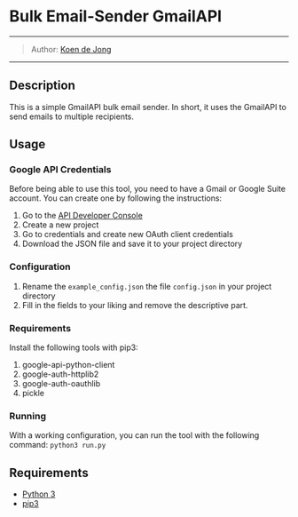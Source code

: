 # Bulk Email-Sender GmailAPI 
___
> Author: [Koen de Jong](https://www.koendejong.net)
___

## Description
This is a simple GmailAPI bulk email sender. 
In short, it uses the GmailAPI to send emails to multiple recipients.

## Usage

### Google API Credentials
Before being able to use this tool, you need to have a Gmail or Google Suite account. 
You can create one by following the instructions:
1. Go to the [API Developer Console](https://console.cloud.google.com/apis/dashboard)
2. Create a new project
3. Go to credentials and create new OAuth client credentials
4. Download the JSON file and save it to your project directory

### Configuration
1. Rename the `example_config.json` the file `config.json` in your project directory
2. Fill in the fields to your liking and remove the descriptive part.

### Requirements
Install the following tools with pip3:
1. google-api-python-client 
2. google-auth-httplib2 
3. google-auth-oauthlib
4. pickle

### Running 
With a working configuration, you can run the tool with the following command:
`python3 run.py`

## Requirements
* [Python 3](https://www.python.org/downloads/)
* [pip3](https://pypi.org/project/pip/)
